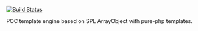 [![Build Status](https://secure.travis-ci.org/dypa/dotTpl.png)](http://travis-ci.org/dypa/dotTpl)

POC template engine based on SPL ArrayObject with pure-php templates.
